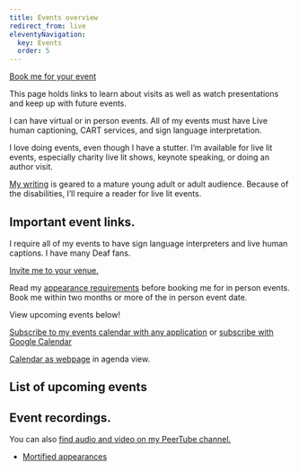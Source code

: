 ```yaml
---
title: Events overview
redirect_from: live
eleventyNavigation:
  key: Events
  order: 5
---
```


[Book me for your event](https://www.allamericanspeakers.com/speakers/385815/Robert-Kingett#Booknow)

This page holds links to learn about visits as well as watch presentations and keep up with future events.

I can have virtual or in person events. All of my events must have Live human captioning, CART services, and sign language interpretation.

I love doing events, even though I have a stutter. I’m available for live lit events, especially charity live lit shows, keynote speaking, or doing an author visit.

[My writing](/writings) is geared to a mature young adult or adult audience. Because of the disabilities, I’ll require a reader for live lit events.

## Important event links.

I require all of my events to have sign language interpreters and live human captions. I have many Deaf fans.

[Invite me to your venue.](https://www.allamericanspeakers.com/speakers/385815/Robert-Kingett#Booknow)

Read my [appearance requirements](/requirements) before booking me for in person events. Book me within two months or more of the in person event date.

View upcoming events below!

[Subscribe to my events calendar with any application](https://rk.groups.io/g/portfolio/ics/1917194/1723411309/feed.ics) or [subscribe with Google Calendar](https://calendar.google.com/calendar/render?cid=q2419kss4euv1d55b9h2uluufpo6s74k%40import.calendar.google.com)

[Calendar as webpage](https://calendar.google.com/calendar/htmlembed?src=q2419kss4euv1d55b9h2uluufpo6s74k@import.calendar.google.com&ctz=America/Chicago&mode=AGENDA) in agenda view.

## List of upcoming events

## Event recordings.

You can also [find audio and video on my PeerTube channel.](https://spectra.video/c/robertkingett)

- [Mortified appearances](/posts/5651)
